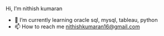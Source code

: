 Hi, I’m nithish kumaran 
- 🌱 I’m currently learning oracle sql, mysql, tableau, python
- 📫 How to reach me nithishkumaran16@gmail.com

<!---
nithish-online/nithish-online is a ✨ special ✨ repository because its `README.md` (this file) appears on your GitHub profile.
You can click the Preview link to take a look at your changes.
--->
